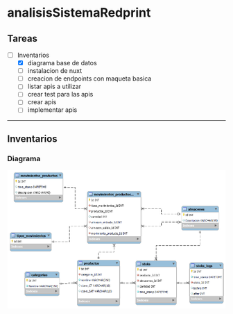 # analisisSistemaRedprint

## Tareas
- [ ] Inventarios 
  - [x] diagrama base de datos
  - [ ] instalacion de nuxt
  - [ ] creacion de endpoints con maqueta basica
  - [ ] listar apis a utilizar
  - [ ] crear test para las apis
  - [ ] crear apis
  - [ ] implementar apis
-----------
## Inventarios
### Diagrama
![Diagrama Inventarios](https://raw.githubusercontent.com/jcgabourel/analisisSistemaRedprint/main/Diagrama%20Inventario.png)
